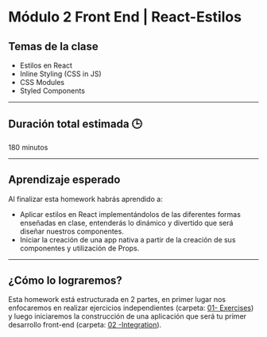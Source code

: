 # Módulo 2 Front End | React-Estilos

## Temas de la clase

- Estilos en React
- Inline Styling (CSS in JS)
- CSS Modules
- Styled Components

---

## Duración total estimada 🕒

180 minutos

---

## Aprendizaje esperado

Al finalizar esta homework habrás aprendido a:

- Aplicar estilos en React implementándolos de las diferentes formas enseñadas en clase, entenderás lo dinámico y divertido que será diseñar nuestros componentes.
- Iniciar la creación de una app nativa a partir de la creación de sus componentes y utilización de Props.

---

## ¿Cómo lo lograremos?

Esta homework está estructurada en 2 partes, en primer lugar nos enfocaremos en realizar ejercicios independientes (carpeta: [01- Exercises](./01%20-%20Exercises/README.md)) y luego iniciaremos la construcción de una aplicación que será tu primer desarrollo front-end (carpeta: [02 -Integration](./02%20-%20Integration/README.md)).
